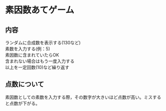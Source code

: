 # 素因数あてゲーム
## 内容
ランダムに合成数を表示する(130など)  
素数を入力する(例：5)  
素因数に含まれていたらOK  
含まれない場合はもう一度入力する  
以上を一定回数(10)など繰り返す
## 点数について
素因数としての素数を入力する際，その数字が大きいほど点数が高い。ミスすると点数が下がる。